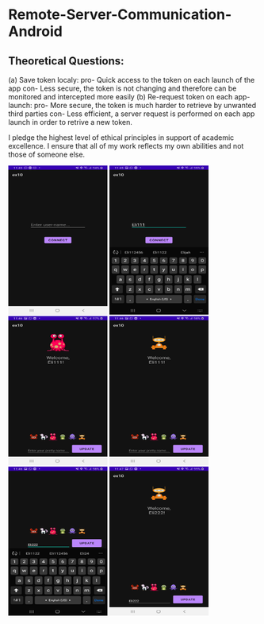 # Remote-Server-Communication-Android

## Theoretical Questions:
(a) Save token localy: pro- Quick access to the token on each launch of the app
                       con- Less secure, the token is not changing and therefore can be monitored and intercepted more easily
(b) Re-request token on each app-launch: pro- More secure, the token is much harder to retrieve by unwanted third parties
                                         con- Less efficient, a server request is performed on each app launch in order to retrive a new token.


I pledge the highest level of ethical principles in support of academic excellence. I ensure that all of my work reflects my own abilities and not those of someone else.

<img src="./img1.png" width="200" height="300"/>

<img src="./img2.png" width="200" height="300"/>

<img src="./img3.png" width="200" height="300"/>

<img src="./img4.png" width="200" height="300"/>

<img src="./img5.png" width="200" height="300"/>

<img src="./img6.png" width="200" height="300"/>
